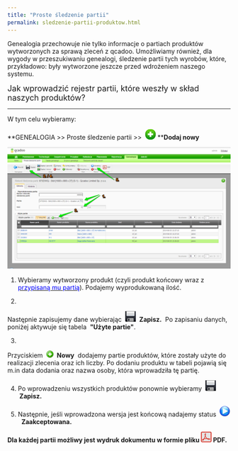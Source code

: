 ```yaml
---
title: "Proste śledzenie partii"
permalink: sledzenie-partii-produktow.html
---
```

 Genealogia przechowuje nie tylko informacje o partiach produktów wytworzonych za sprawą zleceń z qcadoo. Umożliwiamy również, dla wygody w przeszukiwaniu genealogi, śledzenie partii tych wyrobów, które, przykładowo: były wytworzone jeszcze przed wdrożeniem naszego systemu. 
  

<font size="4">Jak wprowadzić rejestr partii, które weszły w skład naszych produktów?<br>
        </font>

* * *

  

W tym celu wybieramy:

  

**GENEALOGIA \>\> Proste śledzenie partii \>\>&nbsp; ![](/images/newIcon24.png)&nbsp;****Dodaj nowy**

[![](/images/Genealogia-%20proste%20%C5%9Bledzenie%20partii-%20strza%C5%82ki.png)](/images/Genealogia-%20proste%20%C5%9Bledzenie%20partii-%20strza%C5%82ki.png)
  

1. Wybieramy wytworzony produkt (czyli produkt końcowy wraz z [<font color="#0000ff">przypisaną mu partią</font>](/jak-dodac-numery-partii)).&nbsp;Podajemy wyprodukowaną ilość.  
  
2. 
 Następnie zapisujemy dane wybierając&nbsp; ![](/images/saveIcon24.png)&nbsp; **Zapisz.** &nbsp;Po zapisaniu danych, poniżej aktywuje się tabela&nbsp; **"Użyte partie"**.  
  

3. 
Przyciskiem&nbsp; ![](/images/newIcon16.png)&nbsp; **Nowy** &nbsp;dodajemy partie produktów, które zostały użyte do realizacji zlecenia oraz ich liczby. Po dodaniu produktu w tabeli pojawią się m.in data dodania oraz nazwa osoby, która wprowadziła tę partię.  
  

4. Po wprowadzeniu wszystkich produktów ponownie wybieramy&nbsp; ![](/images/saveIcon24.png) **&nbsp;Zapisz.**  
  
5. Następnie, jeśli wprowadzona wersja jest końcową nadajemy status&nbsp; ![](/images/startIcon24.png)&nbsp; **Zaakceptowana.**  
  
**Dla każdej partii możliwy jest wydruk dokumentu w formie pliku ![](/images/pdfIcon24.png)&nbsp;PDF.**  

